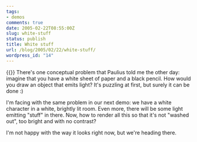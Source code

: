 ```yaml
---
tags:
- demos
comments: true
date: 2005-02-22T08:55:00Z
slug: white-stuff
status: publish
title: White stuff
url: /blog/2005/02/22/white-stuff/
wordpress_id: "14"
---
```


{{<imgright src="http://aras-p.info/img/blog/050222a.jpg">}}
There's one conceptual problem that Paulius told me the other day: imagine that you have a white sheet of paper and a black pencil. How would you draw an object that emits light? It's puzzling at first, but surely it can be done :)

I'm facing with the same problem in our next demo: we have a white character in a white, brightly lit room. Even more, there will be some light emitting "stuff" in there. Now, how to render all this so that it's not "washed out", too bright and with no contrast?

I'm not happy with the way it looks right now, but we're heading there.

